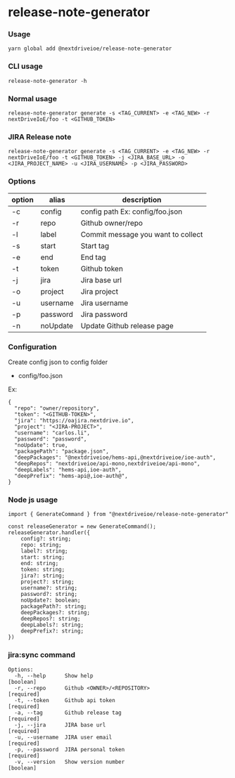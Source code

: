 # release-note-generator

### Usage

`yarn global add @nextdriveioe/release-note-generator`

### CLI usage

```
release-note-generator -h
```

### Normal usage

```
release-note-generator generate -s <TAG_CURRENT> -e <TAG_NEW> -r nextDriveIoE/foo -t <GITHUB_TOKEN>
```

### JIRA Release note

```
release-note-generator generate -s <TAG_CURRENT> -e <TAG_NEW> -r nextDriveIoE/foo -t <GITHUB_TOKEN> -j <JIRA_BASE_URL> -o <JIRA_PROJECT_NAME> -u <JIRA_USERNAME> -p <JIRA_PASSWORD>
```

### Options

|option|alias|description|
|---|---|---|
|-c|config|config path Ex: config/foo.json|
|-r|repo|Github owner/repo|
|-l|label|Commit message you want to collect|
|-s|start|Start tag|
|-e|end|End tag|
|-t|token|Github token|
|-j|jira|Jira base url|
|-o|project|Jira project|
|-u|username|Jira username|
|-p|password|Jira password|
|-n|noUpdate|Update Github release page|


### Configuration

Create config json to config folder
- config/foo.json

Ex:
```
{
  "repo": "owner/repository",
  "token": "<GITHUB-TOKEN>",
  "jira": "https://oajira.nextdrive.io",
  "project": "<JIRA-PROJECT>",
  "username": "carlos.li",
  "password": "password",
  "noUpdate": true,
  "packagePath": "package.json",
  "deepPackages": "@nextdriveioe/hems-api,@nextdriveioe/ioe-auth",
  "deepRepos": "nextdriveioe/api-mono,nextdriveioe/api-mono",
  "deepLabels": "hems-api,ioe-auth",
  "deepPrefix": "hems-api@,ioe-auth@",
}
```

### Node js usage

```
import { GenerateCommand } from "@nextdriveioe/release-note-generator"

const releaseGenerator = new GenerateCommand();
releaseGenerator.handler({
    config?: string;
    repo: string;
    label?: string;
    start: string;
    end: string;
    token: string;
    jira?: string;
    project?: string;
    username?: string;
    password?: string;
    noUpdate?: boolean;
    packagePath?: string;
    deepPackages?: string;
    deepRepos?: string;
    deepLabels?: string;
    deepPrefix?: string;
})

```


### jira:sync command
```
Options:
  -h, --help      Show help                                            [boolean]
  -r, --repo      Github <OWNER>/<REPOSITORY>                         [required]
  -t, --token     Github api token                                    [required]
  -a, --tag       Github release tag                                  [required]
  -j, --jira      JIRA base url                                       [required]
  -u, --username  JIRA user email                                     [required]
  -p, --password  JIRA personal token                                 [required]
  -v, --version   Show version number                                  [boolean]
```
